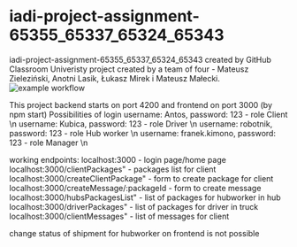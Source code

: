 # iadi-project-assignment-65355_65337_65324_65343
iadi-project-assignment-65355_65337_65324_65343 created by GitHub Classroom
Univeristy project created by a team of four - Mateusz Zieleziński, Anotni Lasik, Łukasz Mirek i Mateusz Małecki.
![example workflow](https://github.com/IADI-FCT-NOVA/iadi-project-assignment-65355_65337_65324_65343/actions/workflows/maven.yml/badge.svg)

This project backend starts on port 4200 and frontend on port 3000 (by npm start)
Possibilities of login
  username: Antos, password: 123 - role Client \n
  username: Kubica, password: 123 - role Driver \n
  username: robotnik, password: 123 - role Hub worker \n
  username: franek.kimono, password: 123 - role Manager \n

working endpoints:
  localhost:3000 - login page/home page
  localhost:3000/clientPackages" - packages list for client 
  localhost:3000/createClientPackage" - form to create package for client
  localhost:3000/createMessage/:packageId - form to create message
  localhost:3000/hubsPackagesList" - list of packages for hubworker in hub
  localhost:3000/driverPackages" - list of packages for driver in truck
  localhost:3000/clientMessages" - list of messages for client

change status of shipment for hubworker on frontend is not possible
